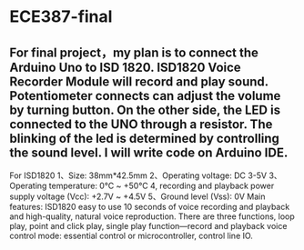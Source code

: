 # ECE387-final

For final project，my plan is to connect the Arduino Uno to ISD 1820. ISD1820 Voice Recorder Module will record and play sound. Potentiometer connects can adjust the volume by turning button. On the other side, the LED is connected to the UNO through a resistor. The blinking of the led is determined by controlling the sound level. I will write code on Arduino IDE.
----
For ISD1820
1、Size: 38mm*42.5mm
2、Operating voltage: DC 3-5V
3、Operating temperature: 0℃ ~ +50℃
4, recording and playback power supply voltage (Vcc): +2.7V ~ +4.5V
5、Ground level (Vss): 0V
Main features:
ISD1820 easy to use 10 seconds of voice recording and playback and high-quality, natural voice reproduction. There are three functions, loop play, point and click play, single play function—record and playback voice control mode: essential control or microcontroller, control line IO.
